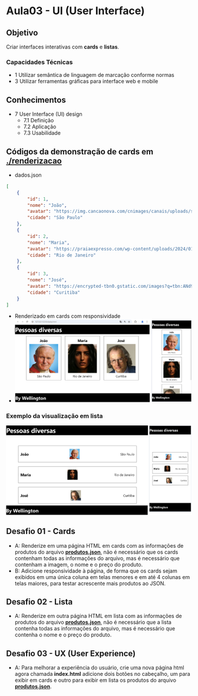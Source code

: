 # Aula03 - UI (User Interface)

## Objetivo
Criar interfaces interativas com **cards** e **listas**.

### Capacidades Técnicas
- 1 Utilizar semântica de linguagem de marcação conforme normas
- 3 Utilizar ferramentas gráficas para interface web e mobile

## Conhecimentos
- 7 User Interface (UI) design
  - 7.1 Definição
  - 7.2 Aplicação
  - 7.3 Usabilidade

## Códigos da demonstração de cards em [./renderizacao](./rederizacao/)
- dados.json
```json
[
    {
        "id": 1,
        "nome": "João",
        "avatar": "https://img.cancaonova.com/cnimages/canais/uploads/sites/6/2003/10/formacao_o-rosto-mariano-do-pontificado-de-jpii.jpg",
        "cidade": "São Paulo"
    },
    {
        "id": 2,
        "nome": "Maria",
        "avatar": "https://praiaexpresso.com/wp-content/uploads/2024/01/m-02-2048.jpg?w=640",
        "cidade": "Rio de Janeiro"
    },
    {
        "id": 3,
        "nome": "José",
        "avatar": "https://encrypted-tbn0.gstatic.com/images?q=tbn:ANd9GcRBDEfo7VRQq6nHgv4vERG5VtZJzpPaYTZKbw&s",
        "cidade": "Curitiba"
    }
]
```
- Renderizado em cards com responsividade
- ![Wireframe](./wireframe.png)

### Exemplo da visualização em lista
![Lista](./wireframe2.png)

## Desafio 01 - Cards
- A: Renderize em uma página HTML em cards com as informações de produtos do arquivo **[produtos.json](./produtos.json)**, não é necessário que os cards contenham todas as informações do arquivo, mas é necessário que contenham a imagem, o nome e o preço do produto.
- B: Adicione responsividade à página, de forma que os cards sejam exibidos em uma única coluna em telas menores e em até 4 colunas em telas maiores, para testar acrescente mais produtos ao JSON.

## Desafio 02 - Lista
- A: Renderize em outra página HTML em lista com as informações de produtos do arquivo **[produtos.json](./produtos.json)**, não é necessário que a lista contenha todas as informações do arquivo, mas é necessário que contenha o nome e o preço do produto.

## Desafio 03 - UX (User Experience)
- A: Para melhorar a experiência do usuário, crie uma nova página html agora chamada **index.html** adicione dois botões no cabeçalho, um para exibir em cards e outro para exibir em lista os produtos do arquivo **[produtos.json](./produtos.json)**.